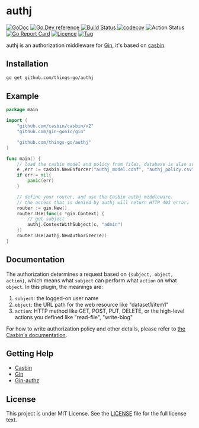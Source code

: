 # authj

[![GoDoc](https://godoc.org/github.com/things-go/authj?status.svg)](https://godoc.org/github.com/things-go/authj)
[![Go.Dev reference](https://img.shields.io/badge/go.dev-reference-blue?logo=go&logoColor=white)](https://pkg.go.dev/github.com/things-go/authj?tab=doc)
[![Build Status](https://travis-ci.org/things-go/authj.svg)](https://travis-ci.org/things-go/authj)
[![codecov](https://codecov.io/gh/things-go/authj/branch/master/graph/badge.svg)](https://codecov.io/gh/things-go/authj)
![Action Status](https://github.com/things-go/authj/workflows/Go/badge.svg)
[![Go Report Card](https://goreportcard.com/badge/github.com/things-go/authj)](https://goreportcard.com/report/github.com/things-go/authj)
[![Licence](https://img.shields.io/github/license/things-go/authj)](https://raw.githubusercontent.com/things-go/authj/master/LICENSE)
[![Tag](https://img.shields.io/github/v/tag/things-go/authj)](https://github.com/things-go/authj/tags)

authj is an authorization middleware for [Gin](https://github.com/gin-gonic/gin), it's based on
 [casbin](https://github.com/casbin/casbin).

## Installation

```bash
go get github.com/things-go/authj
```

## Example

```Go
package main

import (
    "github.com/casbin/casbin/v2"
    "github.com/gin-gonic/gin"

    "github.com/things-go/authj"
)

func main() {
    // load the casbin model and policy from files, database is also supported.
    e ,err := casbin.NewEnforcer("authj_model.conf", "authj_policy.csv")
    if err!= nil{
        panic(err)    
    }   

    // define your router, and use the Casbin authj middleware.
    // the access that is denied by authj will return HTTP 403 error.
    router := gin.New()
    router.Use(func(c *gin.Context) {
        // got subject
        authj.ContextWithSubject(c, "admin")
    })
    router.Use(authj.NewAuthorizer(e))
}
```

## Documentation

The authorization determines a request based on ``{subject, object, action}``, which means what ``subject`` can perform what ``action`` on what ``object``. In this plugin, the meanings are:

1. ``subject``: the logged-on user name
2. ``object``: the URL path for the web resource like "dataset1/item1"
3. ``action``: HTTP method like GET, POST, PUT, DELETE, or the high-level actions you defined like "read-file", "write-blog"

For how to write authorization policy and other details, please refer to [the Casbin's documentation](https://github.com/casbin/casbin).

## Getting Help

- [Casbin](https://github.com/casbin/casbin)
- [Gin](https://github.com/gin-gonic/gin)
- [Gin-authz](https://github.com/gin-contrib/authz)

## License

This project is under MIT License. See the [LICENSE](LICENSE) file for the full license text.
